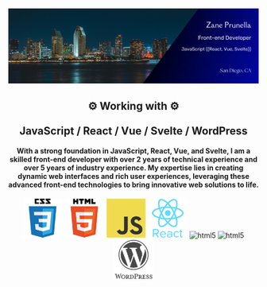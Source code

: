 <h1 align="center"></h1>

[![Banner](cover.png)](https://zaneprunella.netlify.app/)

<p align="center">
</p>

<h2 align="center"> ⚙️ Working with ⚙️ <br> <br>
  JavaScript / React / Vue / Svelte / WordPress  </h2>
  <h4 align="center"> With a strong foundation in JavaScript, React, Vue, and Svelte, I am a skilled front-end developer with over 2 years of technical experience and over 5 years of industry experience. My expertise lies in creating dynamic web interfaces and rich user experiences, leveraging these advanced front-end technologies to bring innovative web solutions to life. 
</h4>
<p align="center"> 
  
  <a> 
    <img src="https://raw.githubusercontent.com/devicons/devicon/master/icons/css3/css3-original-wordmark.svg" alt="css3" width="80" height="80"/> 
  </a> 
  <a> 
    <img src="https://raw.githubusercontent.com/devicons/devicon/master/icons/html5/html5-original-wordmark.svg" alt="html5" width="80" height="80"/> 
  </a> 
  <a> 
    <img src="https://raw.githubusercontent.com/devicons/devicon/master/icons/javascript/javascript-original.svg" alt="javascript" width="80" height="80"/> 
  </a>

  <a> 
    <img src="https://raw.githubusercontent.com/devicons/devicon/master/icons/react/react-original-wordmark.svg" alt="react" width="80" height="80"/> 
  </a>
    <a> 
    <img <img src="https://cdn.jsdelivr.net/gh/devicons/devicon@latest/icons/vuejs/vuejs-original-wordmark.svg" alt="html5" width="80" height="80"/> 
  </a> 
  <a> 
    <img <img src="https://cdn.jsdelivr.net/gh/devicons/devicon@latest/icons/svelte/svelte-original.svg"  alt="html5" width="80" height="80"/> 
  </a>   
  <a> 
  <img src="https://raw.githubusercontent.com/devicons/devicon/master/icons/wordpress/wordpress-plain-wordmark.svg" alt="wordpress" width="80" height="80"/> 
</a>


</p>


